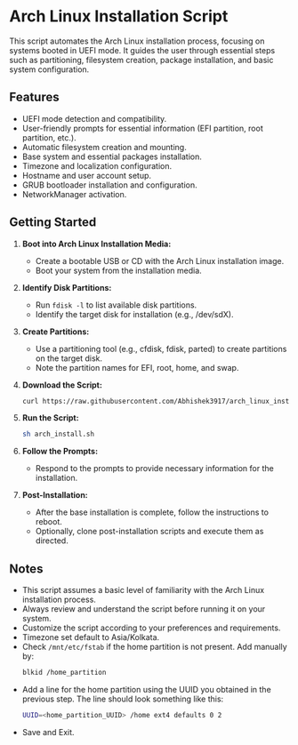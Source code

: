 # Arch Linux Installation Script

This script automates the Arch Linux installation process, focusing on systems booted in UEFI mode. It guides the user through essential steps such as partitioning, filesystem creation, package installation, and basic system configuration.

## Features

- UEFI mode detection and compatibility.
- User-friendly prompts for essential information (EFI partition, root partition, etc.).
- Automatic filesystem creation and mounting.
- Base system and essential packages installation.
- Timezone and localization configuration.
- Hostname and user account setup.
- GRUB bootloader installation and configuration.
- NetworkManager activation.

## Getting Started

1. **Boot into Arch Linux Installation Media:**
    - Create a bootable USB or CD with the Arch Linux installation image.
    - Boot your system from the installation media.

2. **Identify Disk Partitions:**
    - Run `fdisk -l` to list available disk partitions.
    - Identify the target disk for installation (e.g., /dev/sdX).

3. **Create Partitions:**
    - Use a partitioning tool (e.g., cfdisk, fdisk, parted) to create partitions on the target disk.
    - Note the partition names for EFI, root, home, and swap.

4. **Download the Script:**
    ```bash
    curl https://raw.githubusercontent.com/Abhishek3917/arch_linux_installation/main/arch_install.sh -o arch_install.sh
    ```

5. **Run the Script:**
    ```bash
    sh arch_install.sh
    ```

6. **Follow the Prompts:**
    - Respond to the prompts to provide necessary information for the installation.

7. **Post-Installation:**
    - After the base installation is complete, follow the instructions to reboot.
    - Optionally, clone post-installation scripts and execute them as directed.

## Notes

- This script assumes a basic level of familiarity with the Arch Linux installation process.
- Always review and understand the script before running it on your system.
- Customize the script according to your preferences and requirements.
- Timezone set default to Asia/Kolkata.
- Check `/mnt/etc/fstab` if the home partition is not present. Add manually by:
    ```bash
    blkid /home_partition
    ```
- Add a line for the home partition using the UUID you obtained in the previous step. The line should look something like this:
    ```bash
    UUID=<home_partition_UUID> /home ext4 defaults 0 2
    ```
- Save and Exit.
